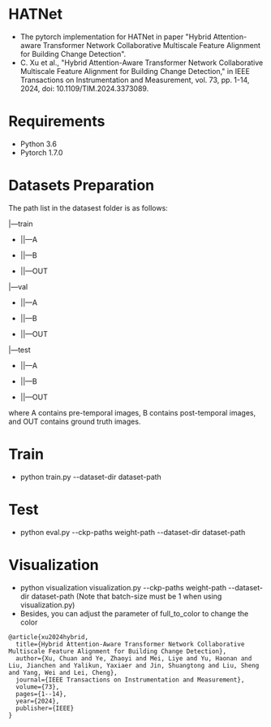 # HATNet
* The pytorch implementation for HATNet in paper "Hybrid Attention-aware Transformer Network Collaborative Multiscale Feature Alignment for Building Change Detection".
* C. Xu et al., "Hybrid Attention-Aware Transformer Network Collaborative Multiscale Feature Alignment for Building Change Detection," in IEEE Transactions on Instrumentation and Measurement, vol. 73, pp. 1-14, 2024, doi: 10.1109/TIM.2024.3373089.

# Requirements
* Python 3.6
* Pytorch 1.7.0

# Datasets Preparation
The path list in the datasest folder is as follows:

|—train

* ||—A

* ||—B

* ||—OUT

|—val

* ||—A

* ||—B

* ||—OUT

|—test

* ||—A

* ||—B

* ||—OUT


where A contains pre-temporal images, B contains post-temporal images, and OUT contains ground truth images.
# Train
* python train.py --dataset-dir dataset-path
# Test
* python eval.py --ckp-paths weight-path --dataset-dir dataset-path
# Visualization
* python visualization visualization.py --ckp-paths weight-path --dataset-dir dataset-path (Note that batch-size must be 1 when using visualization.py)
* Besides, you can adjust the parameter of full_to_color to change the color

```
@article{xu2024hybrid,
  title={Hybrid Attention-Aware Transformer Network Collaborative Multiscale Feature Alignment for Building Change Detection},
  author={Xu, Chuan and Ye, Zhaoyi and Mei, Liye and Yu, Haonan and Liu, Jianchen and Yalikun, Yaxiaer and Jin, Shuangtong and Liu, Sheng and Yang, Wei and Lei, Cheng},
  journal={IEEE Transactions on Instrumentation and Measurement},
  volume={73},
  pages={1--14},
  year={2024},
  publisher={IEEE}
}
```
